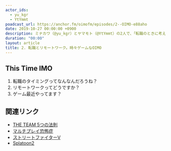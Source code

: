 ```yaml
---
actor_ids:
  - yu_kgr
  - YtYmmt
poadcast_url: https://anchor.fm/oimofm/episodes/2--OIMO-e88aho
date: 2019-10-27 00:00:00 +0900
description: ミナカワ（@yu_kgr）とヤマモト（@YtYmmt）の2人で、「転職のときに考えること」や「リモートワークについての考え方」「適当に最近どんなゲームやってます？」っていう話しをしました。
duration: "00:00"
layout: article
title: 2. 転職とリモートワーク。時々ゲームなOIMO
---
```


## This Time IMO

1. 転職のタイミングってなんなんだろうね？
2. リモートワークってどうですか？
3. ゲーム最近やってます？

## 関連リンク

- [THE TEAM 5つの法則](https://www.amazon.co.jp/dp/4344034546)
- [マルチプレイ恐怖症](https://nlab.itmedia.co.jp/nl/articles/1903/27/news098.html)
- [ストリートファイターV](http://www.capcom.co.jp/sfv/)
- [Splatoon2](https://www.nintendo.co.jp/switch/aab6a/index.html)
